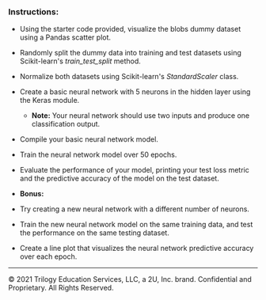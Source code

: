 ### Instructions:

  * Using the starter code provided, visualize the blobs dummy dataset using a Pandas scatter plot.

  * Randomly split the dummy data into training and test datasets using Scikit-learn's *train_test_split* method.

  * Normalize both datasets using Scikit-learn's *StandardScaler* class.

  * Create a basic neural network with 5 neurons in the hidden layer using the Keras module.

    * **Note:** Your neural network should use two inputs and produce one classification output.

  * Compile your basic neural network model.

  * Train the neural network model over 50 epochs.

  * Evaluate the performance of your model, printing your test loss metric and the predictive accuracy of the model on the test dataset.

  * **Bonus:**

  * Try creating a new neural network with a different number of neurons.

  * Train the new neural network model on the same training data, and test the performance on the same testing dataset.

  * Create a line plot that visualizes the neural network predictive accuracy over each epoch.

  ---

© 2021 Trilogy Education Services, LLC, a 2U, Inc. brand.  Confidential and Proprietary.  All Rights Reserved.